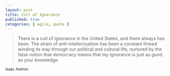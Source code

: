 ```yaml
---
layout: post
title: Cult of Ignorance
published: true
categories: [ agile, quote ]
---
```


<blockquote>
There is a cult of ignorance in the United States,
 and there always has been. The strain of
 anti-intellectualism has been a constant thread
 winding its way through our political and cultural life,
 nurtured by the false notion that democracy means
 that my ignorance is just as good as your knowledge.</blockquote>
<small>Isaac Asimov</small>

